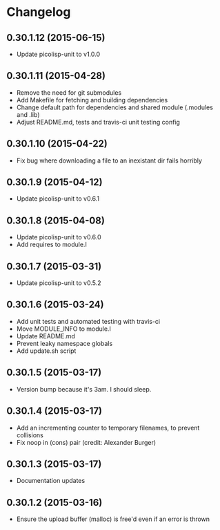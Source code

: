 # Changelog

## 0.30.1.12 (2015-06-15)

  * Update picolisp-unit to v1.0.0

## 0.30.1.11 (2015-04-28)

  * Remove the need for git submodules
  * Add Makefile for fetching and building dependencies
  * Change default path for dependencies and shared module (.modules and .lib)
  * Adjust README.md, tests and travis-ci unit testing config

## 0.30.1.10 (2015-04-22)

  * Fix bug where downloading a file to an inexistant dir fails horribly

## 0.30.1.9 (2015-04-12)

  * Update picolisp-unit to v0.6.1

## 0.30.1.8 (2015-04-08)

  * Update picolisp-unit to v0.6.0
  * Add requires to module.l

## 0.30.1.7 (2015-03-31)

  * Update picolisp-unit to v0.5.2

## 0.30.1.6 (2015-03-24)

  * Add unit tests and automated testing with travis-ci
  * Move MODULE_INFO to module.l
  * Update README.md
  * Prevent leaky namespace globals
  * Add update.sh script

## 0.30.1.5 (2015-03-17)

  * Version bump because it's 3am. I should sleep.

## 0.30.1.4 (2015-03-17)

  * Add an incrementing counter to temporary filenames, to prevent collisions
  * Fix noop in (cons) pair
    (credit: Alexander Burger)

## 0.30.1.3 (2015-03-17)

  * Documentation updates

## 0.30.1.2 (2015-03-16)

  * Ensure the upload buffer (malloc) is free'd even if an error is thrown
